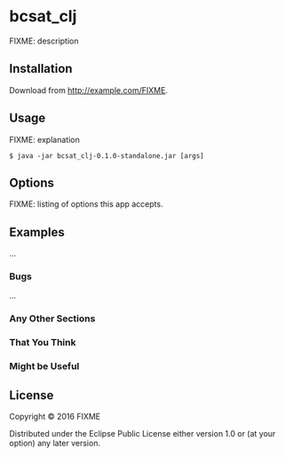 # bcsat_clj

FIXME: description

## Installation

Download from http://example.com/FIXME.

## Usage

FIXME: explanation

    $ java -jar bcsat_clj-0.1.0-standalone.jar [args]

## Options

FIXME: listing of options this app accepts.

## Examples

...

### Bugs

...

### Any Other Sections
### That You Think
### Might be Useful

## License

Copyright © 2016 FIXME

Distributed under the Eclipse Public License either version 1.0 or (at
your option) any later version.
